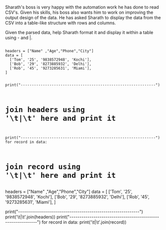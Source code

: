 Sharath's boss is very happy with the automation work he has done to read CSV's. Given his skills, his boss also wants him to work on improving the output design of the data. He has asked Sharath to display the data from the CSV into a table-like structure with rows and columns.

Given the parsed data, help Sharath format it and display it within a table using - and \|.


<Editor lang="python" type="exercise">
<code>
headers = ["Name" ,"Age","Phone","City"]
data = [
  ['Tom', '25', '9838572948', 'Kochi'],
  ['Bob', '29', '8273885932', 'Delhi'],
  ['Rob', '45', '9273285631', 'Miami'],
]

print("-------------------------------------------------------------")
# join headers using '\t|\t' here and print it


print("-------------------------------------------------------------")
for record in data:
  # join record using '\t|\t' here and print it
</code>

<solution>
headers = ["Name" ,"Age","Phone","City"]
data = [
  ['Tom', '25', '9838572948', 'Kochi'],
  ['Bob', '29', '8273885932', 'Delhi'],
  ['Rob', '45', '9273285631', 'Miami'],
]

print("-------------------------------------------------------------")
print('\t|\t'.join(headers))
print("-------------------------------------------------------------")
for record in data:
  print('\t|\t'.join(record))
</solution>
</Editor>